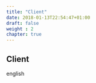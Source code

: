 ```yaml
---
title: "Client"
date: 2018-01-13T22:54:47+01:00
draft: false
weight : 2
chapter: true
---
```

## Client
english

